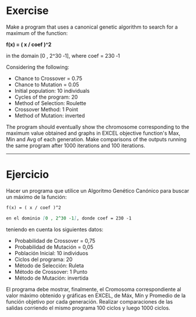 # Exercise

Make a program that uses a canonical genetic algorithm to search for a maximum of the function:

**f(x) = ( x / coef )^2** 

in the domain [0 , 2^30 ‐1], where coef = 230 ‐1 


Considering the following:

- Chance to Crossover = 0.75
- Chance to Mutation = 0.05
- Initial population: 10 individuals
- Cycles of the program: 20
- Method of Selection: Roulette
- Crossover Method: 1 Point
- Method of Mutation: inverted


The program should eventually show the chromosome corresponding to the maximum value obtained and graphs in EXCEL objective function's Max, Min and Avg of each generation.
Make comparisons of the outputs running the same program after 1000 iterations and 100 iterations.

---

# Ejercicio

Hacer un programa que utilice un Algoritmo Genético Canónico para buscar un máximo de la función:
```markdown
f(x) = ( x / coef )^2 

en el dominio [0 , 2^30 ‐1], donde coef = 230 ‐1 
```
teniendo en cuenta los siguientes datos: 

- Probabilidad de Crossover = 0,75
- Probabilidad de Mutación = 0,05
- Población Inicial: 10 individuos
- Ciclos del programa: 20
- Método de Selección: Ruleta
- Método de Crossover: 1 Punto
- Método de Mutación: invertida


El programa debe mostrar, finalmente, el Cromosoma 
correspondiente al valor máximo obtenido y gráficas en 
EXCEL, de Máx, Mín y Promedio de la función objetivo por 
cada generación.
Realizar comparaciones de las salidas corriendo el mismo 
programa 100 ciclos y luego 1000 ciclos.
